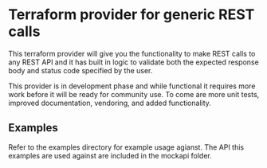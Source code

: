 # Terraform provider for generic REST calls

This terraform provider will give you the functionality to make REST calls to any REST API and it has built in logic to validate both the expected response body and status code specified by the user.

This provider is in development phase and while functional it requires more work before it will be ready for community use. To come are more unit tests, improved documentation, vendoring, and added functionality.

## Examples
Refer to the examples directory for example usage agianst. The API this examples are used against are included in the mockapi folder. 